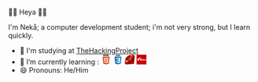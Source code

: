 👋🏻 Heya 👋🏻

I'm Nekå; a computer development student; i'm not very strong, but I learn quickly. 

- 🔭 I'm studying at <a href="https://www.thehackingproject.org/">TheHackingProject</a>
- 🌱 I’m currently learning : <img src="https://raw.githubusercontent.com/github/explore/80688e429a7d4ef2fca1e82350fe8e3517d3494d/topics/html/html.png" style="max-width:100%;" height="20"> <img src="https://raw.githubusercontent.com/github/explore/80688e429a7d4ef2fca1e82350fe8e3517d3494d/topics/css/css.png" style="max-width:100%;" height="20">   <img src="https://raw.githubusercontent.com/github/explore/80688e429a7d4ef2fca1e82350fe8e3517d3494d/topics/ruby/ruby.png" style="max-width:100%;" height="20">   <img src="https://raw.githubusercontent.com/github/explore/80688e429a7d4ef2fca1e82350fe8e3517d3494d/topics/rails/rails.png" style="max-width:100%;" height="20">
- 😄 Pronouns: He/Him
